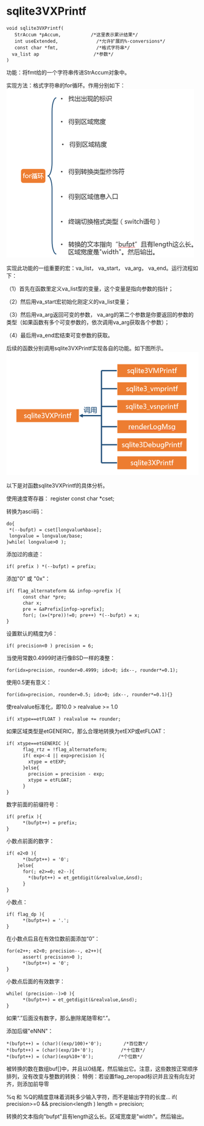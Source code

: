 # sqlite3VXPrintf

    void sqlite3VXPrintf(
       StrAccum *pAccum,           /*这里表示累计结果*/
       int useExtended,              /*允许扩展的%-conversions*/
       const char *fmt,              /*格式字符串*/
      va_list ap                    /*参数*/
    )
功能：将fmt给的一个字符串传进StrAccum对象中。

实现方法：格式字符串的for循环。作用分别如下：
![](7.png)

实现此功能的一组重要的宏：va_list， va_start， va_arg， va_end。运行流程如下：

（1）首先在函数里定义va_list型的变量，这个变量是指向参数的指针；

（2）然后用va_start宏初始化刚定义的va_list变量；

（3）然后用va_arg返回可变的参数， va_arg的第二个参数是你要返回的参数的类型（如果函数有多个可变参数的，依次调用va_arg获取各个参数）；

（4）最后用va_end宏结束可变参数的获取。

后续的函数分别调用sqlite3VXPrintf实现各自的功能。如下图所示。
 ![](8.png)

以下是对函数sqlite3VXPrintf的具体分析。

使用速度寄存器：
register const char *cset;

转换为ascii码：

    do{
     *(--bufpt) = cset[longvalue%base];
     longvalue = longvalue/base;
    }while( longvalue>0 );

添加过的痕迹：

    if( prefix ) *(--bufpt) = prefix;

添加"0" 或 "0x"：

    if( flag_alternateform && infop->prefix ){
          const char *pre;
          char x;
          pre = &aPrefix[infop->prefix];
          for(; (x=(*pre))!=0; pre++) *(--bufpt) = x;
    }

设置默认的精度为6：

    if( precision<0 ) precision = 6;

当使用常数0.4999时进行像BSD一样的凑整：

    for(idx=precision, rounder=0.4999; idx>0; idx--, rounder*=0.1);

使用0.5更有意义：

    for(idx=precision, rounder=0.5; idx>0; idx--, rounder*=0.1){}

使realvalue标准化，即10.0 > realvalue >= 1.0

    if( xtype==etFLOAT ) realvalue += rounder;

如果区域类型是etGENERIC，那么合理地转换为etEXP或etFLOAT：

    if( xtype==etGENERIC ){
          flag_rtz = !flag_alternateform;
          if( exp<-4 || exp>precision ){
            xtype = etEXP;
          }else{
            precision = precision - exp;
            xtype = etFLOAT;
          }
    }

数字前面的前缀符号：

    if( prefix ){
          *(bufpt++) = prefix;
    }

小数点前面的数字：

    if( e2<0 ){
          *(bufpt++) = '0';
        }else{
          for(; e2>=0; e2--){
            *(bufpt++) = et_getdigit(&realvalue,&nsd);
          }
    }

小数点：

    if( flag_dp ){
          *(bufpt++) = '.';
    }

在小数点后且在有效位数前面添加“0”：

    for(e2++; e2<0; precision--, e2++){
          assert( precision>0 );
          *(bufpt++) = '0';
    }

小数点后面的有效数字：

    while( (precision--)>0 ){
          *(bufpt++) = et_getdigit(&realvalue,&nsd);
    }

如果“.”后面没有数字，那么删除尾随零和“.”。

添加后缀"eNNN"：

    *(bufpt++) = (char)((exp/100)+'0');        /*百位数*/
    *(bufpt++) = (char)(exp/10+'0');          /*十位数*/
    *(bufpt++) = (char)(exp%10+'0');         /*个位数*/

被转换的数在数组buf[]中，并且以0结尾，然后输出它。注意，这些数按正常顺序排列，没有改变与整数的转换：
特例：若设置flag_zeropad标识并且没有向左对齐，则添加前导零

%q 和 %Q的精度意味着消耗多少输入字符，而不是输出字符的长度…
if( precision>=0 && precision<length ) length = precision;

转换的文本指向"bufpt"且有length这么长。区域宽度是"width"。然后输出。
